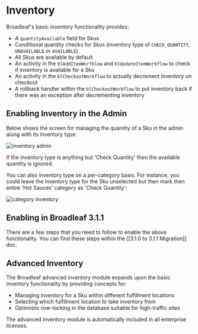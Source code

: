 # Inventory

Broadleaf's basic inventory functionality provides:

- A `quantityAvailable` field for Skus
- Conditional quantity checks for Skus (inventory type of `CHECK_QUANTITY`, `UNAVAILABLE` or `AVAILABLE`)
- All Skus are available by default
- An activity in the `blAddItemWorfklow` and `blUpdateItemWorkflow` to check if inventory is available for a Sku
- An activity in the `blCheckoutWorkflow` to actually decrement inventory on checkout
- A rollback handler within the `blCheckoutWorkflow` to put inventory back if there was an exception after decrementing inventory

## Enabling Inventory in the Admin

Below shows the screen for managing the quantity of a Sku in the admin along with its inventory type:

![inventory admin](admin-inventory.png)

If the inventory type is anything but 'Check Quantity' then the available quantity is ignored.

You can also inventory type on a per-category basis. For instance, you could leave the inventory type for the Sku unselected but then mark then entire 'Hot Sauces' category as 'Check Quantity':

![category inventory](admin-category-inventory.png)

## Enabling in Broadleaf 3.1.1

There are a few steps that you need to follow to enable the above functionality. You can find these steps within the [[3.1.0 to 3.1.1 Migration]] doc.

## Advanced Inventory

The Broadleaf advanced inventory module expands upon the basic inventory functionality by providing concepts for:

- Managing inventory for a Sku within different fulfillment locations
- Selecting which fulfillment location to take inventory from
- Optimistic row-locking in the database suitable for high-traffic sites

The advanced inventory module is automatically included in all enterprise licenses.
